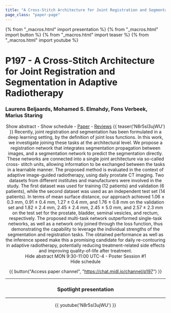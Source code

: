 ```yaml
---
title: "A Cross-Stitch Architecture for Joint Registration and Segmentation in Adaptive Radiotherapy"
page_class: "paper-page"
---
```


{% from "_macros.html" import presentation %}
{% from "_macros.html" import button %}
{% from "_macros.html" import teaser %}
{% from "_macros.html" import youtube %}

# P197 - A Cross-Stitch Architecture for Joint Registration and Segmentation in Adaptive Radiotherapy


### Laurens Beljaards, Mohamed S. Elmahdy, Fons Verbeek, Marius Staring

<center><a class="toggle_visibility" data-selector=".paper_abstract" data-level="3">Show abstract</a>
        - <a class="toggle_visibility" data-selector=".paper_qa" data-level="3">Show schedule</a>
        - <a href="https://openreview.net/pdf?id=oFXY64JJQ8">Paper</a>
        - <a href="https://openreview.net/forum?id=oFXY64JJQ8">Reviews</a>
        {{ teaser('N8r5sl3ujWU') }}

<span class="paper_abstract">
        Recently, joint registration and segmentation has been formulated in a deep learning setting, by the definition of joint loss functions. In this work, we investigate joining these tasks at the architectural level. We propose a registration network that integrates segmentation propagation between images, and a segmentation network to predict the segmentation directly. These networks are connected into a single joint architecture via so-called cross- stitch units, allowing information to be exchanged between the tasks in a learnable manner. The proposed method is evaluated in the context of adaptive image-guided radiotherapy, using daily prostate CT imaging. Two datasets from different institutes and manufacturers were involved in the study. The first dataset was used for training (12 patients) and validation (6 patients), while the second dataset was used as an independent test set (14 patients). In terms of mean surface distance, our approach achieved 1.06 ± 0.3 mm, 0.91 ± 0.4 mm, 1.27 ± 0.4 mm, and 1.76 ± 0.8 mm on the validation set and 1.82 ± 2.4 mm, 2.45 ± 2.4 mm, 2.45 ± 5.0 mm, and 2.57 ± 2.3 mm on the test set for the prostate, bladder, seminal vesicles, and rectum, respectively. The proposed multi-task network outperformed single-task networks, as well as a network only joined through the loss function, thus demonstrating the capability to leverage the individual strengths of the segmentation and registration tasks. The obtained performance as well as the inference speed make this a promising candidate for daily re-contouring in adaptive radiotherapy, potentially reducing treatment-related side effects and improving quality-of-life after treatment.
        <span class="actions">
  <br/>
  <a class="toggle_visibility" data-level="2">Hide abstract</a></span>
</span>

<span class="paper_qa">
        MON 9:30-11:00 UTC-4 - Poster Session #1
        <br/>
        <span class="actions"><a class="toggle_visibility" data-level="2">Hide schedule</a></span>
</span>

{{ button("Access paper channel", "https://chat.midl.io/channel/p197") }}

---

### Spotlight presentation

---

{{ youtube('N8r5sl3ujWU') }}